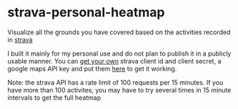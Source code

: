 # strava-personal-heatmap
Visualize all the grounds you have covered based on the activities recorded in [strava](https://www.strava.com)

I built it mainly for my personal use and do not plan to publish it in a publicly usable manner. You can [get your own](https://developers.strava.com/docs/getting-started/#b-how-to-create-an-account) strava client id and client secret, a google maps API key and put them [here](https://strava-heatmap.sakib.dev/) to get it working.

Note: the strava API has a rate limit of 100 requests per 15 minutes. If you have more than 100 activites, you may have to try several times in 15 minute intervals to get the full heatmap
